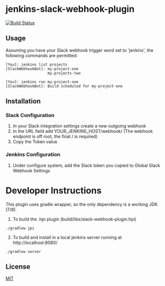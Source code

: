 # jenkins-slack-webhook-plugin

[![Build Status](https://travis-ci.org/dpires/jenkins-slack-webhook-plugin.png?branch=master)](https://travis-ci.org/dpires/jenkins-slack-webhook-plugin)

## Usage

Assuming you have your Slack webhook trigger word set to 'jenkins', the following commands are permitted:

```
[You]: jenkins list projects
[SlackWebhookBot]: my-project-one
                   my-projects-two
```

```
[You]: jenkins run my-project-one
[SlackWebhookBot]: Build scheduled for my-project-one
```

## Installation

### Slack Configuration
1. In your Slack integration settings create a new outgoing webhook
2. In the URL field add YOUR_JENKINS_HOST/webhook/ (The webhook endpoint is off root, the final / is required)
3. Copy the Token value

### Jenkins Configuration
1. Under configure system, add the Slack token you copied to Global Slack Webhook Settings


# Developer Instructions

This plugin uses gradle wrapper, so the only dependency is a working JDK (7/8).

1. To build the .hpi plugin (build/libs/slack-webhook-plugin.hpi)
```
./gradlew jpi
```
2. To build and install in a local jenkins server running at http://localhost:8080/
```
./gradlew server
```

## License

[MIT](LICENSE)
